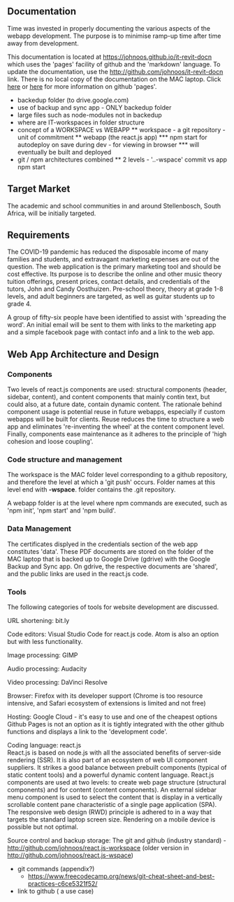 ## Documentation
Time was invested in properly documenting the various aspects of the webapp development. The purpose is to minimise ramp-up time after time away from development.

This documentation is located 
at https://johnoos.github.io/it-revit-docn
which uses the 'pages' facility of github and the 'markdown' language.
To update the documentation, use the http://github.com/johnoos/it-revit-docn link. 
There is no local copy of the documentation on the MAC laptop.
Click 
[here](https://docs.github.com/en/github/working-with-github-pages/getting-started-with-github-pages) or 
[here](https://docs.github.com/en/github/writing-on-github)
for more information on github 'pages'.

* backedup folder (to drive.google.com)
* use of backup and sync app - ONLY backedup folder
* large files such as node-modules not in backedup
* where are IT-workspaces in folder structure
* concept of a WORKSPACE vs WEBAPP
   ** workspace - a git repository - unit of commitment
   ** webapp (the react.js app)
      *** npm start for autodeploy on save during dev - for viewing in browser
      *** will eventually be built and deployed
* git / npm architectures combined 
   ** 2 levels - '..-wspace' commit vs app npm start 

## Target Market
The academic and school communities in and around Stellenbosch, South Africa, will be initially targeted.
## Requirements
The COVID-19 pandemic has reduced the disposable income of many families and students, and extravagant marketing expenses are out of the question. The web application is the primary marketing tool and should be cost effective. Its purpose is to describe the online and other music theory tuition offerings, present prices, contact details, and credentials of the tutors, John and Candy Oosthuizen. Pre-school theory, theory at grade 1-8 levels, and adult beginners are targeted, as well as guitar students up to grade 4. 

A group of fifty-six people have been identified to assist with 'spreading the word'. An initial email will be sent to them with links to the marketing app and a simple facebook page with contact info and a link to the web app.

## Web App Architecture and Design
### Components
Two levels of react.js components are used: structural components (header, sidebar, content), and content components that mainly contin text, but could also, at a future date, contain dynamic content. The rationale behind component usage is potential reuse in future webapps, especially if custom webapps will be built for clients. Reuse reduces the time to structure a web app and eliminates 're-inventing the wheel' at the content component level. Finally, components ease maintenance as it adheres to the principle of 'high cohesion and loose coupling'.

### Code structure and management
The workspace is the MAC folder level corresponding to a github repository, and therefore the level at which a 'git push' occurs. Folder names at this level end with **-wspace**. folder contains the .git repository. 

A webapp folder is at the level where npm commands are executed, such as 'npm init', 'npm start' and 'npm build'.

### Data Management
The certificates displyed in the credentials section of the web app constitutes 'data'. These PDF documents are stored on the folder of the MAC laptop that is backed up to Google Drive (gdrive) with the Google Backup and Sync app. On gdrive, the respective documents are 'shared', and the public links are used in the react.js code. 

### Tools

The following categories of tools for website development are discussed.

URL shortening: bit.ly 

Code editors: Visual Studio Code for react.js code. Atom is also an option but with less functionality.

Image processing: GIMP

Audio processing: Audacity

Video processing: DaVinci Resolve

Browser: Firefox with its developer support (Chrome is too resource intensive, and Safari ecosystem of extensions is limited and not free)

Hosting: Google Cloud - it's easy to use and one of the cheapest options  
Github Pages is not an option as it is tightly integrated with the other github functions and displays a link to the 'development code'.

Coding language: react.js  
React.js is based on node.js with all the associated benefits of server-side rendering (SSR). It is also part of an ecosystem of web UI component suppliers. It strikes a good balance between prebuilt components (typical of static content tools) and a powerful dynamic content language. React.js components are used at two levels: to create web page structure (structural components) and for content (content components). An external sidebar menu component is used to select the content that is display in a vertically scrollable content pane characteristic of a single page application (SPA). The responsive web design (RWD) principle is adhered to in a way that targets the standard laptop screen size. Rendering on a mobile device is possible but not optimal.

Source control and backup storage: The git and github (industry standard) - http://github.com/johnoos/react.js-workspace (older version in http://github.com/johnoos/react.js-wspace)


   - git commands (appendix?)
      - https://www.freecodecamp.org/news/git-cheat-sheet-and-best-practices-c6ce5321f52/
   - link to github ( a use case)
   
   

